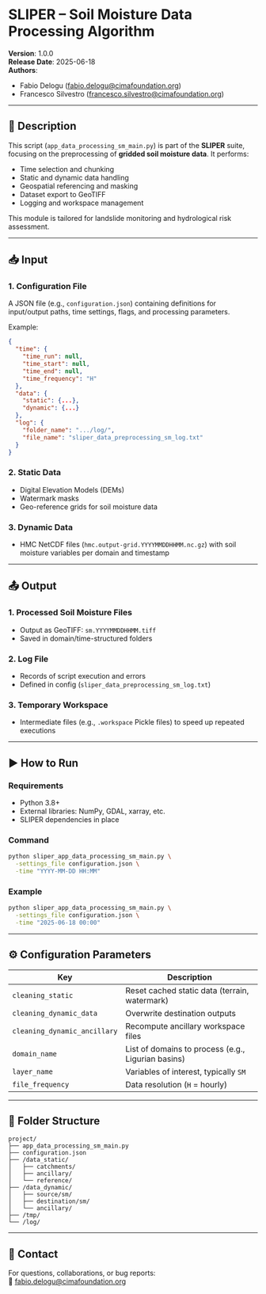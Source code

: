 # SLIPER – Soil Moisture Data Processing Algorithm

**Version**: 1.0.0  
**Release Date**: 2025-06-18  
**Authors**:  
- Fabio Delogu (fabio.delogu@cimafoundation.org)  
- Francesco Silvestro (francesco.silvestro@cimafoundation.org)  

---

## 📘 Description

This script (`app_data_processing_sm_main.py`) is part of the **SLIPER** suite, focusing on the preprocessing of **gridded soil moisture data**. It performs:
- Time selection and chunking
- Static and dynamic data handling
- Geospatial referencing and masking
- Dataset export to GeoTIFF
- Logging and workspace management

This module is tailored for landslide monitoring and hydrological risk assessment.

---

## 📥 Input

### 1. **Configuration File**
A JSON file (e.g., `configuration.json`) containing definitions for input/output paths, time settings, flags, and processing parameters.

Example:
```json
{
  "time": {
    "time_run": null,
    "time_start": null,
    "time_end": null,
    "time_frequency": "H"
  },
  "data": {
    "static": {...},
    "dynamic": {...}
  },
  "log": {
    "folder_name": ".../log/",
    "file_name": "sliper_data_preprocessing_sm_log.txt"
  }
}
```

### 2. **Static Data**
- Digital Elevation Models (DEMs)
- Watermark masks
- Geo-reference grids for soil moisture data

### 3. **Dynamic Data**
- HMC NetCDF files (`hmc.output-grid.YYYYMMDDHHMM.nc.gz`) with soil moisture variables per domain and timestamp

---

## 📤 Output

### 1. **Processed Soil Moisture Files**
- Output as GeoTIFF: `sm.YYYYMMDDHHMM.tiff`  
- Saved in domain/time-structured folders

### 2. **Log File**
- Records of script execution and errors  
- Defined in config (`sliper_data_preprocessing_sm_log.txt`)

### 3. **Temporary Workspace**
- Intermediate files (e.g., `.workspace` Pickle files) to speed up repeated executions

---

## ▶️ How to Run

### Requirements
- Python 3.8+
- External libraries: NumPy, GDAL, xarray, etc.
- SLIPER dependencies in place

### Command
```bash
python sliper_app_data_processing_sm_main.py \
  -settings_file configuration.json \
  -time "YYYY-MM-DD HH:MM"
```

### Example
```bash
python sliper_app_data_processing_sm_main.py \
  -settings_file configuration.json \
  -time "2025-06-18 00:00"
```

---

## ⚙️ Configuration Parameters

| Key                        | Description                                               |
|----------------------------|-----------------------------------------------------------|
| `cleaning_static`          | Reset cached static data (terrain, watermark)             |
| `cleaning_dynamic_data`    | Overwrite destination outputs                             |
| `cleaning_dynamic_ancillary`| Recompute ancillary workspace files                       |
| `domain_name`              | List of domains to process (e.g., Ligurian basins)        |
| `layer_name`               | Variables of interest, typically `SM`                     |
| `file_frequency`           | Data resolution (`H` = hourly)                            |

---

## 🧱 Folder Structure

```text
project/
├── app_data_processing_sm_main.py
├── configuration.json
├── /data_static/
│   ├── catchments/
│   ├── ancillary/
│   └── reference/
├── /data_dynamic/
│   ├── source/sm/
│   ├── destination/sm/
│   └── ancillary/
├── /tmp/
└── /log/
```

---

## 👞 Contact

For questions, collaborations, or bug reports:  
📧 fabio.delogu@cimafoundation.org
